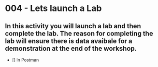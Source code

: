 # 004 - Lets launch a Lab

## In this activity you will launch a lab and then complete the lab.  The reason for completing the lab will ensure there is data avaibale for a demonstration at the end of the workshop.

- [] In Postman

